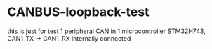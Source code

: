 # CANBUS-loopback-test
this is just for test 1 peripheral CAN in 1 microcontroller STM32H743, CAN1_TX -> CAN1_RX internally connected
